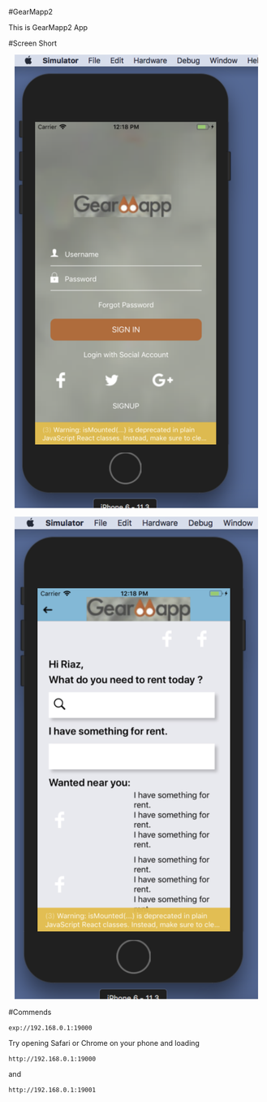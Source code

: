 #GearMapp2

This is GearMapp2 App

#Screen Short
<p align="center">
    <img alt="awesome" src="login.png" width="480" />
</p>
<p align="center">
    <img alt="awesome" src="dash.png" width="480" />
</p>

#Commends
```
exp://192.168.0.1:19000
```

Try opening Safari or Chrome on your phone and loading

```
http://192.168.0.1:19000
```

and

```
http://192.168.0.1:19001
```